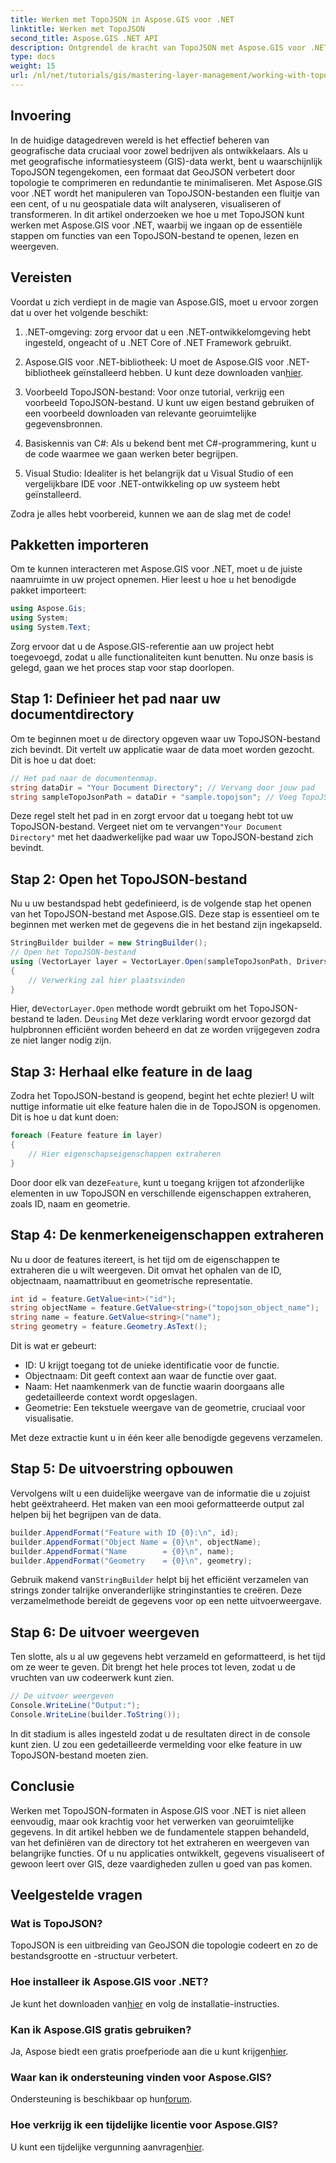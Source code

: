 ```yaml
---
title: Werken met TopoJSON in Aspose.GIS voor .NET
linktitle: Werken met TopoJSON
second_title: Aspose.GIS .NET API
description: Ontgrendel de kracht van TopoJSON met Aspose.GIS voor .NET. Leer hoe u georuimtelijke features in eenvoudige stappen kunt lezen, extraheren en weergeven.
type: docs
weight: 15
url: /nl/net/tutorials/gis/mastering-layer-management/working-with-topojson/
---
```

## Invoering

In de huidige datagedreven wereld is het effectief beheren van geografische data cruciaal voor zowel bedrijven als ontwikkelaars. Als u met geografische informatiesysteem (GIS)-data werkt, bent u waarschijnlijk TopoJSON tegengekomen, een formaat dat GeoJSON verbetert door topologie te comprimeren en redundantie te minimaliseren. Met Aspose.GIS voor .NET wordt het manipuleren van TopoJSON-bestanden een fluitje van een cent, of u nu geospatiale data wilt analyseren, visualiseren of transformeren. In dit artikel onderzoeken we hoe u met TopoJSON kunt werken met Aspose.GIS voor .NET, waarbij we ingaan op de essentiële stappen om functies van een TopoJSON-bestand te openen, lezen en weergeven.

## Vereisten

Voordat u zich verdiept in de magie van Aspose.GIS, moet u ervoor zorgen dat u over het volgende beschikt:

1. .NET-omgeving: zorg ervoor dat u een .NET-ontwikkelomgeving hebt ingesteld, ongeacht of u .NET Core of .NET Framework gebruikt.
   
2.  Aspose.GIS voor .NET-bibliotheek: U moet de Aspose.GIS voor .NET-bibliotheek geïnstalleerd hebben. U kunt deze downloaden van[hier](https://releases.aspose.com/gis/net/).

3. Voorbeeld TopoJSON-bestand: Voor onze tutorial, verkrijg een voorbeeld TopoJSON-bestand. U kunt uw eigen bestand gebruiken of een voorbeeld downloaden van relevante georuimtelijke gegevensbronnen.

4. Basiskennis van C#: Als u bekend bent met C#-programmering, kunt u de code waarmee we gaan werken beter begrijpen.

5. Visual Studio: Idealiter is het belangrijk dat u Visual Studio of een vergelijkbare IDE voor .NET-ontwikkeling op uw systeem hebt geïnstalleerd.

Zodra je alles hebt voorbereid, kunnen we aan de slag met de code!

## Pakketten importeren

Om te kunnen interacteren met Aspose.GIS voor .NET, moet u de juiste naamruimte in uw project opnemen. Hier leest u hoe u het benodigde pakket importeert:

```csharp
using Aspose.Gis;
using System;
using System.Text;
```

Zorg ervoor dat u de Aspose.GIS-referentie aan uw project hebt toegevoegd, zodat u alle functionaliteiten kunt benutten. Nu onze basis is gelegd, gaan we het proces stap voor stap doorlopen.

## Stap 1: Definieer het pad naar uw documentdirectory

Om te beginnen moet u de directory opgeven waar uw TopoJSON-bestand zich bevindt. Dit vertelt uw applicatie waar de data moet worden gezocht. Dit is hoe u dat doet:

```csharp
// Het pad naar de documentenmap.
string dataDir = "Your Document Directory"; // Vervang door jouw pad
string sampleTopoJsonPath = dataDir + "sample.topojson"; // Voeg TopoJSON-bestandsnaam toe
```

 Deze regel stelt het pad in en zorgt ervoor dat u toegang hebt tot uw TopoJSON-bestand. Vergeet niet om te vervangen`"Your Document Directory"` met het daadwerkelijke pad waar uw TopoJSON-bestand zich bevindt.

## Stap 2: Open het TopoJSON-bestand

Nu u uw bestandspad hebt gedefinieerd, is de volgende stap het openen van het TopoJSON-bestand met Aspose.GIS. Deze stap is essentieel om te beginnen met werken met de gegevens die in het bestand zijn ingekapseld.

```csharp
StringBuilder builder = new StringBuilder();
// Open het TopoJSON-bestand
using (VectorLayer layer = VectorLayer.Open(sampleTopoJsonPath, Drivers.TopoJson))
{
    // Verwerking zal hier plaatsvinden
}
```

 Hier, de`VectorLayer.Open` methode wordt gebruikt om het TopoJSON-bestand te laden. De`using` Met deze verklaring wordt ervoor gezorgd dat hulpbronnen efficiënt worden beheerd en dat ze worden vrijgegeven zodra ze niet langer nodig zijn.

## Stap 3: Herhaal elke feature in de laag

Zodra het TopoJSON-bestand is geopend, begint het echte plezier! U wilt nuttige informatie uit elke feature halen die in de TopoJSON is opgenomen. Dit is hoe u dat kunt doen:

```csharp
foreach (Feature feature in layer)
{
    // Hier eigenschapseigenschappen extraheren
}
```

 Door door elk van deze`Feature`, kunt u toegang krijgen tot afzonderlijke elementen in uw TopoJSON en verschillende eigenschappen extraheren, zoals ID, naam en geometrie.

## Stap 4: De kenmerkeneigenschappen extraheren

Nu u door de features itereert, is het tijd om de eigenschappen te extraheren die u wilt weergeven. Dit omvat het ophalen van de ID, objectnaam, naamattribuut en geometrische representatie.

```csharp
int id = feature.GetValue<int>("id");
string objectName = feature.GetValue<string>("topojson_object_name");
string name = feature.GetValue<string>("name");
string geometry = feature.Geometry.AsText();
```

Dit is wat er gebeurt:
- ID: U krijgt toegang tot de unieke identificatie voor de functie.
- Objectnaam: Dit geeft context aan waar de functie over gaat.
- Naam: Het naamkenmerk van de functie waarin doorgaans alle gedetailleerde context wordt opgeslagen.
- Geometrie: Een tekstuele weergave van de geometrie, cruciaal voor visualisatie.

Met deze extractie kunt u in één keer alle benodigde gegevens verzamelen.

## Stap 5: De uitvoerstring opbouwen

Vervolgens wilt u een duidelijke weergave van de informatie die u zojuist hebt geëxtraheerd. Het maken van een mooi geformatteerde output zal helpen bij het begrijpen van de data.

```csharp
builder.AppendFormat("Feature with ID {0}:\n", id);
builder.AppendFormat("Object Name = {0}\n", objectName);
builder.AppendFormat("Name        = {0}\n", name);
builder.AppendFormat("Geometry    = {0}\n", geometry);
```

 Gebruik makend van`StringBuilder` helpt bij het efficiënt verzamelen van strings zonder talrijke onveranderlijke stringinstanties te creëren. Deze verzamelmethode bereidt de gegevens voor op een nette uitvoerweergave.

## Stap 6: De uitvoer weergeven

Ten slotte, als u al uw gegevens hebt verzameld en geformatteerd, is het tijd om ze weer te geven. Dit brengt het hele proces tot leven, zodat u de vruchten van uw codeerwerk kunt zien.

```csharp
// De uitvoer weergeven
Console.WriteLine("Output:");
Console.WriteLine(builder.ToString());
```

In dit stadium is alles ingesteld zodat u de resultaten direct in de console kunt zien. U zou een gedetailleerde vermelding voor elke feature in uw TopoJSON-bestand moeten zien.

## Conclusie

Werken met TopoJSON-formaten in Aspose.GIS voor .NET is niet alleen eenvoudig, maar ook krachtig voor het verwerken van georuimtelijke gegevens. In dit artikel hebben we de fundamentele stappen behandeld, van het definiëren van de directory tot het extraheren en weergeven van belangrijke functies. Of u nu applicaties ontwikkelt, gegevens visualiseert of gewoon leert over GIS, deze vaardigheden zullen u goed van pas komen.

## Veelgestelde vragen

### Wat is TopoJSON?
TopoJSON is een uitbreiding van GeoJSON die topologie codeert en zo de bestandsgrootte en -structuur verbetert.

### Hoe installeer ik Aspose.GIS voor .NET?
 Je kunt het downloaden van[hier](https://releases.aspose.com/gis/net/) en volg de installatie-instructies.

### Kan ik Aspose.GIS gratis gebruiken?
 Ja, Aspose biedt een gratis proefperiode aan die u kunt krijgen[hier](https://releases.aspose.com/).

### Waar kan ik ondersteuning vinden voor Aspose.GIS?
 Ondersteuning is beschikbaar op hun[forum](https://forum.aspose.com/c/gis/33/).

### Hoe verkrijg ik een tijdelijke licentie voor Aspose.GIS?
 U kunt een tijdelijke vergunning aanvragen[hier](https://purchase.conholdate.com/temporary-license/).
